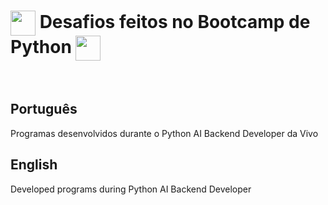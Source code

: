 # <img align="center" width="40px" src="https://hermes.digitalinnovation.one/assets/diome/logo-minimized.png"></a> Desafios feitos no Bootcamp de Python <img align="center" width="40px" src="https://hermes.digitalinnovation.one/assets/diome/logo-minimized.png"></a>

<br>

## Português

<p>Programas desenvolvidos durante o Python AI Backend Developer da Vivo</p>

## English

<p>Developed programs during Python AI Backend Developer</p>
